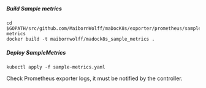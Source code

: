 ##### Build Sample metrics 

```
cd $GOPATH/src/github.com/MaibornWolff/maDocK8s/exporter/prometheus/sample-metrics
docker build -t maibornwolff/madock8s_sample_metrics .
```

##### Deploy SampleMetrics

```
kubectl apply -f sample-metrics.yaml
```

Check Prometheus exporter logs, it must be notified by the controller.
